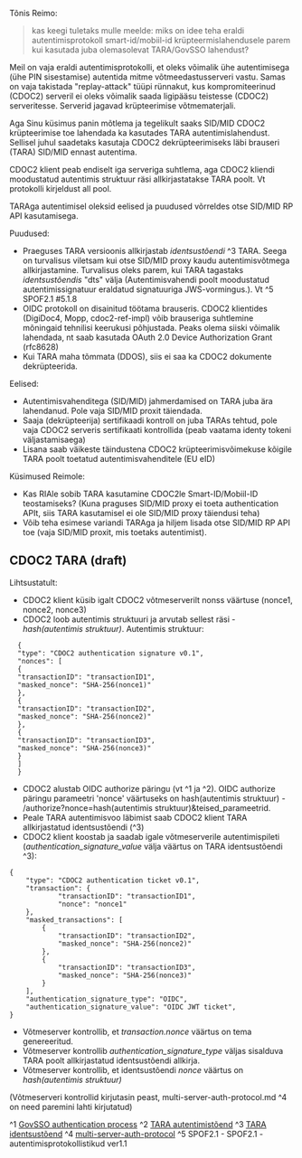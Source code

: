 Tõnis Reimo: 
>kas keegi tuletaks mulle meelde:
>miks on idee teha eraldi autentimisprotokoll smart-id/mobiil-id krüpteermislahendusele parem kui kasutada juba olemasolevat TARA/GovSSO lahendust?


Meil on vaja eraldi autentimisprotokolli, et oleks võimalik ühe autentimisega (ühe PIN sisestamise) autentida mitme võtmeedastusserveri vastu. Samas on vaja takistada "replay-attack" tüüpi rünnakut, kus kompromiteerinud (CDOC2) serveril ei oleks võimalik saada ligipääsu teistesse (CDOC2) serveritesse. Serverid jagavad krüpteerimise võtmematerjali.


Aga Sinu küsimus panin mõtlema ja tegelikult saaks SID/MID CDOC2 krüpteerimise toe lahendada ka kasutades TARA autentimislahendust. Sellisel juhul saadetaks kasutaja CDOC2 dekrüpteerimiseks läbi brauseri (TARA) SID/MID ennast autentima.

CDOC2 klient peab endiselt iga serveriga suhtlema, aga CDOC2 kliendi moodustatud autentimis struktuur räsi allkirjastatakse TARA poolt. Vt protokolli kirjeldust all pool.

TARAga autentimisel oleksid eelised ja puudused võrreldes otse SID/MID RP API kasutamisega.

Puudused:
* Praeguses TARA versioonis allkirjastab _identsustõendi_ ^3 TARA. Seega on turvalisus viletsam kui
otse SID/MID proxy kaudu autentimisvõtmega allkirjastamine. Turvalisus oleks parem, kui TARA tagastaks
  _identsustõendis_ "dts" välja (Autentimisvahendi poolt moodustatud autentimissignatuur
  eraldatud signatuuriga JWS-vormingus.). Vt ^5 SPOF2.1 #5.1.8 
* OIDC protokoll on disainitud töötama brauseris. CDOC2 klientides (DigiDoc4, Mopp, cdoc2-ref-impl) 
  võib brauseriga suhtlemine mõningaid tehnilisi keerukusi põhjustada. Peaks olema siiski võimalik 
  lahendada, nt saab kasutada  OAuth 2.0 Device Authorization Grant (rfc8628)
* Kui TARA maha tõmmata (DDOS), siis ei saa ka CDOC2 dokumente dekrüpteerida.

Eelised:
* Autentimisvahenditega (SID/MID) jahmerdamised on TARA juba ära lahendanud. 
  Pole vaja SID/MID proxit täiendada.
* Saaja (dekrüpteerija) sertifikaadi kontroll on juba TARAs tehtud, pole vaja CDOC2 serveris 
 sertifikaati kontrollida (peab vaatama identy tokeni väljastamisaega)
* Lisana saab väikeste täindustena CDOC2 krüpteerimisvõimekuse kõigile TARA poolt toetatud 
  autentimisvahenditele (EU eID)

Küsimused Reimole:
* Kas RIAle sobib TARA kasutamine CDOC2le Smart-ID/Mobiil-ID teostamiseks? (Kuna praguses SID/MID proxy ei toeta authentication APIt, siis TARA kasutamisel ei ole SID/MID proxy täiendusi teha)
* Võib teha esimese variandi TARAga ja hiljem lisada otse SID/MID RP API toe (vaja SID/MID proxit, mis toetaks autentimist).


## CDOC2 TARA (draft)

Lihtsustatult:

* CDOC2 klient küsib igalt CDOC2 võtmeserverilt nonss väärtuse (nonce1, nonce2, nonce3)
* CDOC2  loob autentimis struktuuri ja arvutab sellest räsi - _hash(autentimis struktuur)_. Autentimis struktuur:
```  
  {
  "type": "CDOC2 authentication signature v0.1",
  "nonces": [
  {
  "transactionID": "transactionID1",
  "masked_nonce": "SHA-256(nonce1)"
  },
  {
  "transactionID": "transactionID2",
  "masked_nonce": "SHA-256(nonce2)"
  },
  {
  "transactionID": "transactionID3",
  "masked_nonce": "SHA-256(nonce3)"
  }
  ]
  }
```

* CDOC2 alustab OIDC authorize päringu (vt ^1 ja ^2). OIDC authorize päringu  parameetri 'nonce' väärtuseks on hash(autentimis struktuur) - /authorize?nonce=hash(autentimis struktuur)&teised_parameetrid.
* Peale TARA autentimisvoo läbimist saab CDOC2 klient TARA allkirjastatud identsustõendi (^3)
* CDOC2 klient koostab ja saadab igale võtmeserverile autentimispileti (_authentication_signature_value_ välja väärtus on TARA identsustõendi ^3):
```
{
    "type": "CDOC2 authentication ticket v0.1",
    "transaction": {
            "transactionID": "transactionID1",
            "nonce": "nonce1"
    },
    "masked_transactions": [
        {
            "transactionID": "transactionID2",
            "masked_nonce": "SHA-256(nonce2)"
        },
        {
            "transactionID": "transactionID3",
            "masked_nonce": "SHA-256(nonce3)"
        }
    ],
    "authentication_signature_type": "OIDC",
    "authentication_signature_value": "OIDC JWT ticket",
}
```
* Võtmeserver kontrollib, et _transaction.nonce_ väärtus on tema genereeritud. 
* Võtmeserver kontrollib _authentication_signature_type_ väljas sisalduva TARA poolt allkirjastatud identsustõendi allkirja.
* Võtmeserver kontrollib, et identsustõendi _nonce_ väärtus on _hash(autentimis struktuur)_

(Võtmeserveri kontrollid kirjutasin peast, multi-server-auth-protocol.md ^4 on need paremini lahti kirjutatud)


^1 [GovSSO authentication process](https://e-gov.github.io/GOVSSO/ArchivedPocTechnicalSpecification#authentication-process)
^2 [TARA autentimistõend](https://e-gov.github.io/TARA-Doku/TehnilineKirjeldus#41-autentimisp%C3%A4ring)
^3 [TARA identsustõend](https://e-gov.github.io/TARA-Doku/TehnilineKirjeldus#431-identsust%C3%B5end)
^4 [multi-server-auth-protocol](https://gitlab.cyber.ee/id/ee-ria/ria_tender_test_assignment_2023/-/blob/master/exercise-2.3-authentication-multi-server/multi-server-auth-protocol.md?ref_type=heads#autentimispiletite-kontrollimise-algoritm)
^5 SPOF2.1 - SPOF2.1 - autentimisprotokollistikud ver1.1 
